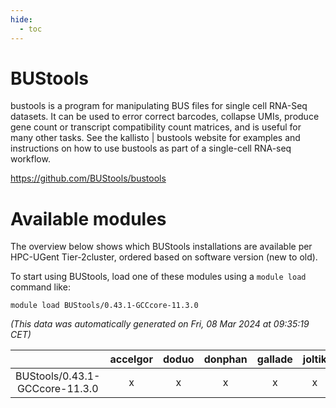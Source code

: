 ```yaml
---
hide:
  - toc
---
```


BUStools
========


bustools is a program for manipulating BUS files for single cell RNA-Seq datasets. It can be used to error correct barcodes, collapse  UMIs, produce gene count or transcript compatibility count matrices, and is useful for many other tasks. See the kallisto | bustools  website for examples and instructions on how to use bustools as part of a single-cell RNA-seq workflow.

https://github.com/BUStools/bustools
# Available modules


The overview below shows which BUStools installations are available per HPC-UGent Tier-2cluster, ordered based on software version (new to old).

To start using BUStools, load one of these modules using a `module load` command like:

```shell
module load BUStools/0.43.1-GCCcore-11.3.0
```

*(This data was automatically generated on Fri, 08 Mar 2024 at 09:35:19 CET)*  

| |accelgor|doduo|donphan|gallade|joltik|skitty|
| :---: | :---: | :---: | :---: | :---: | :---: | :---: |
|BUStools/0.43.1-GCCcore-11.3.0|x|x|x|x|x|x|
